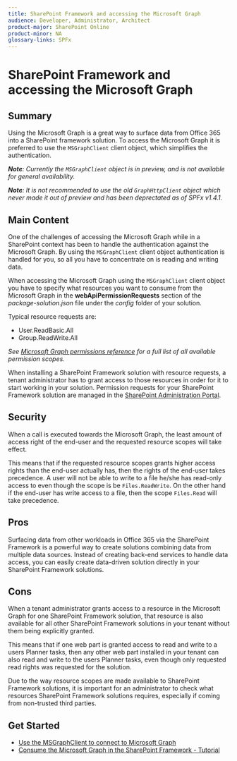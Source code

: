 ```yaml
---
title: SharePoint Framework and accessing the Microsoft Graph
audience: Developer, Administrator, Architect
product-major: SharePoint Online
product-minor: NA
glossary-links: SPFx
---
```


# SharePoint Framework and accessing the Microsoft Graph
 
## Summary
Using the Microsoft Graph is a great way to surface data from Office 365 into a SharePoint framework solution. To access the Microsoft Graph it is preferred to use the `MSGraphClient` client object, which simplifies the authentication.

_**Note**: Currently the `MSGraphClient` object is in preview, and is not available for general availability._

_**Note**: It is not recommended to use the old `GraphHttpClient` object which never made it out of preview and has been deprectated as of SPFx v1.4.1._
 
## Main Content
One of the challenges of accessing the Microsoft Graph while in a SharePoint context has been to handle the authentication against the Microsoft Graph. By using the `MSGraphClient` client object authentication is handled for you, so all you have to concentrate on is reading and writing data.

When accessing the Microsoft Graph using the `MSGraphClient` client object you have to specify what resources you want to consume from the Microsoft Graph in the **webApiPermissionRequests** section of the _package-solution.json_ file under the _config_ folder of your solution. 

Typical resource requests are:

* User.ReadBasic.All
* Group.ReadWrite.All

_See [Microsoft Graph permissions reference](https://developer.microsoft.com/en-us/graph/docs/concepts/permissions_reference) for a full list of all available permission scopes._

When installing a SharePoint Framework solution with resource requests, a tenant administrator has to grant access to those resources in order for it to start working in your solution. Permission requests for your SharePoint Framework solution are managed in the [SharePoint Administration Portal](https://docs.microsoft.com/en-us/sharepoint/dev/spfx/use-aadhttpclient#manage-permission-requests).

## Security
When a call is executed towards the Microsoft Graph, the least amount of access right of the end-user and the requested resource scopes will take effect.

This means that if the requested resource scopes grants higher access rights than the end-user actually has, then the rights of the end-user takes precedence. A user will not be able to write to a file he/she has read-only access to even though the scope is be `Files.ReadWrite`. On the other hand if the end-user has write access to a file, then the scope `Files.Read` will take precedence.

## Pros
Surfacing data from other workloads in Office 365 via the SharePoint Framework is a powerful way to create solutions combining data from multiple data sources. Instead of creating back-end services to handle data access, you can easily create data-driven solution directly in your SharePoint Framework solutions.

## Cons
When a tenant administrator grants access to a resource in the Microsoft Graph for one SharePoint Framework solution, that resource is also available for all other SharePoint Framework solutions in your tenant without them being explicitly granted.

This means that if one web part is granted access to read and write to a users Planner tasks, then any other web part installed in your tenant can also read and write to the users Planner tasks, even though only requested read rights was requested for the solution.

Due to the way resource scopes are made available to SharePoint Framework solutions, it is important for an administrator to check what resources SharePoint Framework solutions requires, especially if coming from non-trusted third parties.

## Get Started
* [Use the MSGraphClient to connect to Microsoft Graph](https://docs.microsoft.com/en-us/sharepoint/dev/spfx/use-msgraph
)
* [Consume the Microsoft Graph in the SharePoint Framework - Tutorial](https://docs.microsoft.com/en-us/sharepoint/dev/spfx/use-aad-tutorial)